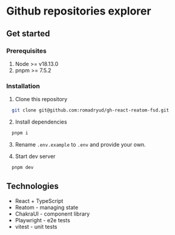 # Github repositories explorer

## Get started

### Prerequisites

1. Node >= v18.13.0
1. pnpm >= 7.5.2

### Installation

1. Clone this repository

```bash
  git clone git@github.com:romadryud/gh-react-reatom-fsd.git
```

2. Install dependencies

```bash
  pnpm i
```

3. Rename `.env.example` to `.env` and provide your own.

4. Start dev server

```bash
  pnpm dev
```

## Technologies

- React + TypeScript
- Reatom - managing state
- ChakraUI - component library
- Playwright - e2e tests
- vitest - unit tests
